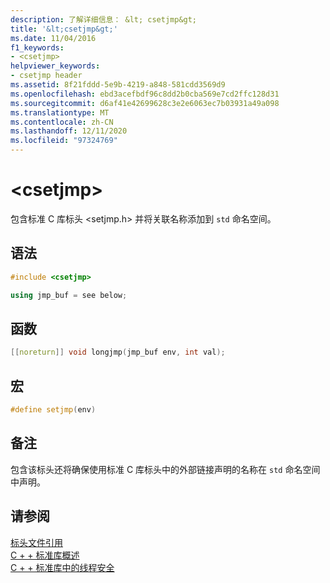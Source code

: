 ```yaml
---
description: 了解详细信息： &lt; csetjmp&gt;
title: '&lt;csetjmp&gt;'
ms.date: 11/04/2016
f1_keywords:
- <csetjmp>
helpviewer_keywords:
- csetjmp header
ms.assetid: 8f21fddd-5e9b-4219-a848-581cdd3569d9
ms.openlocfilehash: ebd3acefbdf96c8dd2b0cba569e7cd2ffc128d31
ms.sourcegitcommit: d6af41e42699628c3e2e6063ec7b03931a49a098
ms.translationtype: MT
ms.contentlocale: zh-CN
ms.lasthandoff: 12/11/2020
ms.locfileid: "97324769"
---
```

# <a name="ltcsetjmpgt"></a>&lt;csetjmp&gt;

包含标准 C 库标头 \<setjmp.h> 并将关联名称添加到 `std` 命名空间。

## <a name="syntax"></a>语法

```cpp
#include <csetjmp>

using jmp_buf = see below;
```

## <a name="functions"></a>函数

```cpp
[[noreturn]] void longjmp(jmp_buf env, int val);
```

## <a name="macros"></a>宏

```cpp
#define setjmp(env)
```

## <a name="remarks"></a>备注

包含该标头还将确保使用标准 C 库标头中的外部链接声明的名称在 `std` 命名空间中声明。

## <a name="see-also"></a>请参阅

[标头文件引用](../standard-library/cpp-standard-library-header-files.md)\
[C + + 标准库概述](../standard-library/cpp-standard-library-overview.md)\
[C + + 标准库中的线程安全](../standard-library/thread-safety-in-the-cpp-standard-library.md)
